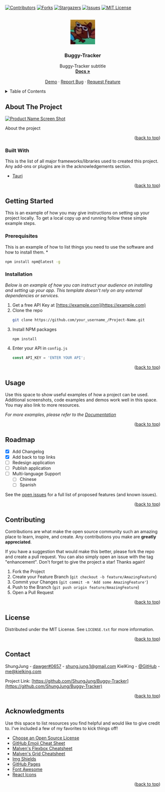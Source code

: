 <div id="top"></div>

[![Contributors][contributors-shield]][contributors-url]
[![Forks][forks-shield]][forks-url]
[![Stargazers][stars-shield]][stars-url]
[![Issues][issues-shield]][issues-url]
[![MIT License][license-shield]][license-url]

<br />
<div align="center">
  <a href="https://github.com/ShungJung/Buggy-Tracker">
    <img src="images/shungjung.png" alt="Logo" width="80" height="80">
  </a>

  <h3 align="center">Buggy-Tracker</h3>

  <p align="center">
    Buggy-Tracker subtitle
    <br />
    <a href="https://github.com/ShungJung/Buggy-Tracker"><strong>Docs »</strong></a>
    <br />
    <br />
    <a href="https://github.com/ShungJung/Buggy-Tracker">Demo</a>
    ·
    <a href="https://github.com/ShungJung/Buggy-Tracker/issues">Report Bug</a>
    ·
    <a href="https://github.com/ShungJung/Buggy-Tracker/issues">Request Feature</a>
  </p>
</div>

<details>
  <summary>Table of Contents</summary>
  <ol>
    <li>
      <a href="#about-the-project">About The Project</a>
      <ul>
        <li><a href="#built-with">Built With</a></li>
      </ul>
    </li>
    <li>
      <a href="#getting-started">Getting Started</a>
      <ul>
        <li><a href="#prerequisites">Prerequisites</a></li>
        <li><a href="#installation">Installation</a></li>
      </ul>
    </li>
    <li><a href="#usage">Usage</a></li>
    <li><a href="#roadmap">Roadmap</a></li>
    <li><a href="#contributing">Contributing</a></li>
    <li><a href="#license">License</a></li>
    <li><a href="#contact">Contact</a></li>
    <li><a href="#acknowledgments">Acknowledgments</a></li>
  </ol>
</details>



## About The Project

[![Product Name Screen Shot][product-screenshot]](https://google.com)

About the project

<p align="right">(<a href="#top">back to top</a>)</p>



### Built With
This is the list of all major frameworks/libraries used to created this project. Any add-ons or plugins are in the acknowledgements section.

* [Tauri](https://tauri.studio/)

<p align="right">(<a href="#top">back to top</a>)</p>



## Getting Started

This is an example of how you may give instructions on setting up your project locally.
To get a local copy up and running follow these simple example steps.

### Prerequisites

This is an example of how to list things you need to use the software and how to install them.
* 
  ```sh
  npm install npm@latest -g
  ```

### Installation

_Below is an example of how you can instruct your audience on installing and setting up your app. This template doesn't rely on any external dependencies or services._

1. Get a free API Key at [https://example.com](https://example.com)
2. Clone the repo
   ```sh
   git clone https://github.com/your_username_/Project-Name.git
   ```
3. Install NPM packages
   ```sh
   npm install
   ```
4. Enter your API in `config.js`
   ```js
   const API_KEY = 'ENTER YOUR API';
   ```

<p align="right">(<a href="#top">back to top</a>)</p>


## Usage

Use this space to show useful examples of how a project can be used. Additional screenshots, code examples and demos work well in this space. You may also link to more resources.

_For more examples, please refer to the [Documentation](https://google.com)_

<p align="right">(<a href="#top">back to top</a>)</p>


## Roadmap

- [x] Add Changelog
- [x] Add back to top links
- [ ] Redesign application
- [ ] Publish application
- [ ] Multi-language Support
    - [ ] Chinese
    - [ ] Spanish

See the [open issues](https://github.com/ShungJung/Buggy-Tracker/issues) for a full list of proposed features (and known issues).

<p align="right">(<a href="#top">back to top</a>)</p>


## Contributing

Contributions are what make the open source community such an amazing place to learn, inspire, and create. Any contributions you make are **greatly appreciated**.

If you have a suggestion that would make this better, please fork the repo and create a pull request. You can also simply open an issue with the tag "enhancement".
Don't forget to give the project a star! Thanks again!

1. Fork the Project
2. Create your Feature Branch (`git checkout -b feature/AmazingFeature`)
3. Commit your Changes (`git commit -m 'Add some AmazingFeature'`)
4. Push to the Branch (`git push origin feature/AmazingFeature`)
5. Open a Pull Request

<p align="right">(<a href="#top">back to top</a>)</p>


## License

Distributed under the MIT License. See `LICENSE.txt` for more information.

<p align="right">(<a href="#top">back to top</a>)</p>


## Contact

ShungJung - [dawger#0657](https://discord.com) - shung.jung.1@gmail.com
KielKing - [@GitHub](https://github.com/KielKing) - me@kielking.com

Project Link: [https://github.com/ShungJung/Buggy-Tracker](https://github.com/ShungJung/Buggy-Tracker)

<p align="right">(<a href="#top">back to top</a>)</p>


## Acknowledgments

Use this space to list resources you find helpful and would like to give credit to. I've included a few of my favorites to kick things off!

* [Choose an Open Source License](https://choosealicense.com)
* [GitHub Emoji Cheat Sheet](https://www.webpagefx.com/tools/emoji-cheat-sheet)
* [Malven's Flexbox Cheatsheet](https://flexbox.malven.co/)
* [Malven's Grid Cheatsheet](https://grid.malven.co/)
* [Img Shields](https://shields.io)
* [GitHub Pages](https://pages.github.com)
* [Font Awesome](https://fontawesome.com)
* [React Icons](https://react-icons.github.io/react-icons/search)

<p align="right">(<a href="#top">back to top</a>)</p>


[contributors-shield]: https://img.shields.io/github/contributors/ShungJung/Buggy-Tracker.svg?style=for-the-badge
[contributors-url]: https://github.com/ShungJung/Buggy-Tracker/graphs/contributors
[forks-shield]: https://img.shields.io/github/forks/ShungJung/Buggy-Tracker.svg?style=for-the-badge
[forks-url]: https://github.com/ShungJung/Buggy-Tracker/network/members
[stars-shield]: https://img.shields.io/github/stars/ShungJung/Buggy-Tracker.svg?style=for-the-badge
[stars-url]: https://github.com/ShungJung/Buggy-Tracker/stargazers
[issues-shield]: https://img.shields.io/github/issues/ShungJung/Buggy-Tracker.svg?style=for-the-badge
[issues-url]: https://github.com/ShungJung/Buggy-Tracker/issues
[license-shield]: https://img.shields.io/github/license/ShungJung/Buggy-Tracker.svg?style=for-the-badge
[license-url]: https://github.com/ShungJung/Buggy-Tracker/blob/master/LICENSE.txt
[product-screenshot]: images/screenshot.png
